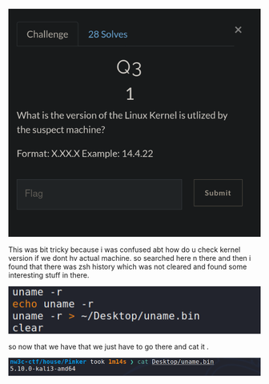 ![](Images/Pasted%20image%2020210428123442.png)

This was bit tricky because i was confused abt how do u check kernel version if we dont hv actual machine. so searched here n there and then i found that there was zsh history which was not cleared and found some interesting stuff in there.

![](Images/Pasted%20image%2020210428124008.png)

so now that we have that we just have to go there and cat it .

![](Images/Pasted%20image%2020210428124103.png)